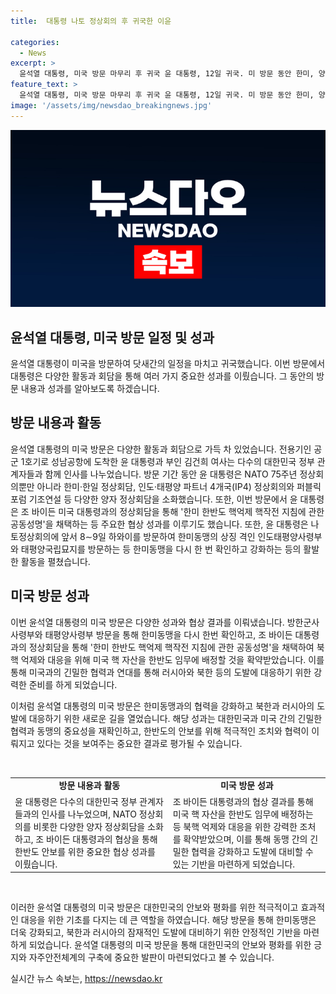 ```yaml
---
title:  대통령 나토 정상회의 후 귀국한 이윤

categories:
  - News
excerpt: >
  윤석열 대통령, 미국 방문 마무리 후 귀국 윤 대통령, 12일 귀국. 미 방문 동안 한미, 양자 정상회담 등 다수 회의, 한미 핵작전 지침에 관한 공동성명 채택. NATO 정상회의 참석, 러시아·북한 도발에 대한 경고음 내다.
feature_text: >
  윤석열 대통령, 미국 방문 마무리 후 귀국 윤 대통령, 12일 귀국. 미 방문 동안 한미, 양자 정상회담 등 다수 회의, 한미 핵작전 지침에 관한 공동성명 채택. NATO 정상회의 참석, 러시아·북한 도발에 대한 경고음 내다.
image: '/assets/img/newsdao_breakingnews.jpg'
---
```


<p><img src="/assets/img/newsdao_breakingnews.jpg" alt="cryptoinkorea 속보" /></p>

<h2>윤석열 대통령, 미국 방문 일정 및 성과</h2>

<p>윤석열 대통령이 미국을 방문하여 닷새간의 일정을 마치고 귀국했습니다. 이번 방문에서 대통령은 다양한 활동과 회담을 통해 여러 가지 중요한 성과를 이뤘습니다. 그 동안의 방문 내용과 성과를 알아보도록 하겠습니다.</p>

<h2>방문 내용과 활동</h2>

<p>윤석열 대통령의 미국 방문은 다양한 활동과 회담으로 가득 차 있었습니다. 전용기인 공군 1호기로 성남공항에 도착한 윤 대통령과 부인 김건희 여사는 다수의 대한민국 정부 관계자들과 함께 인사를 나누었습니다. 방문 기간 동안 윤 대통령은 NATO 75주년 정상회의뿐만 아니라 한미·한일 정상회담, 인도·태평양 파트너 4개국(IP4) 정상회의와 퍼블릭포럼 기조연설 등 다양한 양자 정상회담을 소화했습니다. 또한, 이번 방문에서 윤 대통령은 조 바이든 미국 대통령과의 정상회담을 통해 '한미 한반도 핵억제 핵작전 지침에 관한 공동성명'을 채택하는 등 주요한 협상 성과를 이루기도 했습니다. 또한, 윤 대통령은 나토정상회의에 앞서 8∼9일 하와이를 방문하여 한미동맹의 상징 격인 인도태평양사령부와 태평양국립묘지를 방문하는 등 한미동맹을 다시 한 번 확인하고 강화하는 등의 활발한 활동을 펼쳤습니다.</p>

<h2>미국 방문 성과</h2>

<p>이번 윤석열 대통령의 미국 방문은 다양한 성과와 협상 결과를 이뤄냈습니다. 방한군사사령부와 태평양사령부 방문을 통해 한미동맹을 다시 한번 확인하고, 조 바이든 대통령과의 정상회담을 통해 '한미 한반도 핵억제 핵작전 지침에 관한 공동성명'을 채택하여 북핵 억제와 대응을 위해 미국 핵 자산을 한반도 임무에 배정할 것을 확약받았습니다. 이를 통해 미국과의 긴밀한 협력과 연대를 통해 러시아와 북한 등의 도발에 대응하기 위한 강력한 준비를 하게 되었습니다.</p>

<p>이처럼 윤석열 대통령의 미국 방문은 한미동맹과의 협력을 강화하고 북한과 러시아의 도발에 대응하기 위한 새로운 길을 열었습니다. 해당 성과는 대한민국과 미국 간의 긴밀한 협력과 동맹의 중요성을 재확인하고, 한반도의 안보를 위해 적극적인 조치와 협력이 이뤄지고 있다는 것을 보여주는 중요한 결과로 평가될 수 있습니다.</p>

<p data-ke-size="size16">&nbsp;</p>

<table>
    <tbody>
        <tr>
            <td style="text-align: center; height: 17px;"><b>방문 내용과 활동</b></td>
            <td style="text-align: center; height: 17px;"><b>미국 방문 성과</b></td>
        </tr>
        <tr>
            <td style="text-align: left;">윤 대통령은 다수의 대한민국 정부 관계자들과의 인사를 나누었으며, NATO 정상회의를 비롯한 다양한 양자 정상회담을 소화하고, 조 바이든 대통령과의 협상을 통해 한반도 안보를 위한 중요한 협상 성과를 이뤘습니다.</td>
            <td style="text-align: left;">조 바이든 대통령과의 협상 결과를 통해 미국 핵 자산을 한반도 임무에 배정하는 등 북핵 억제와 대응을 위한 강력한 조처를 확약받았으며, 이를 통해 동맹 간의 긴밀한 협력을 강화하고 도발에 대비할 수 있는 기반을 마련하게 되었습니다.</td>
        </tr>
    </tbody>
</table>

<p data-ke-size="size16">&nbsp;</p>

<p>이러한 윤석열 대통령의 미국 방문은 대한민국의 안보와 평화를 위한 적극적이고 효과적인 대응을 위한 기초를 다지는 데 큰 역할을 하였습니다. 해당 방문을 통해 한미동맹은 더욱 강화되고, 북한과 러시아의 잠재적인 도발에 대비하기 위한 안정적인 기반을 마련하게 되었습니다. 윤석열 대통령의 미국 방문을 통해 대한민국의 안보와 평화를 위한 긍지와 자주안전체계의 구축에 중요한 발판이 마련되었다고 볼 수 있습니다.</p>
실시간 뉴스 속보는, <a href="https://newsdao.kr" rel="dofollow">https://newsdao.kr</a>


